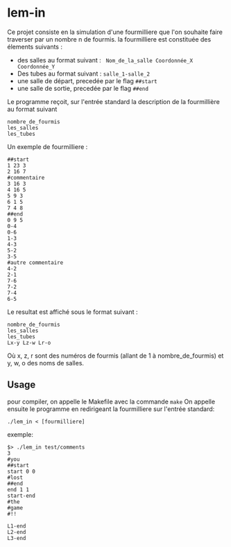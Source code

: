 # lem-in
Ce projet consiste en la simulation d'une fourmilliere que l'on souhaite faire traverser par un nombre n de fourmis.
la fourmilliere est constituée des élements suivants :
- des salles au format suivant : ``` Nom_de_la_salle Coordonnée_X Coordonnée_Y```
- Des tubes au format suivant : ```salle_1-salle_2```
- une salle de départ, precedée par le flag ```##start```
- une salle de sortie, precedée par le flag ```##end```

Le programme reçoit, sur l'entrée standard la description de la fourmillière au format suivant
```
nombre_de_fourmis
les_salles
les_tubes
```

Un exemple de fourmilliere :
```
##start
1 23 3
2 16 7
#commentaire
3 16 3
4 16 5
5 9 3
6 1 5
7 4 8
##end
0 9 5
0-4
0-6
1-3
4-3
5-2
3-5
#autre commentaire
4-2
2-1
7-6
7-2
7-4
6-5
```

Le resultat est affiché sous le format suivant :
```
nombre_de_fourmis
les_salles
les_tubes
Lx-y Lz-w Lr-o
```
Où x, z, r sont des numéros de fourmis (allant de 1 à nombre_de_fourmis) et y, w, o des noms de salles.

## Usage
pour compiler, on appelle le Makefile avec la commande ```make```
On appelle ensuite le programme en redirigeant la fourmilliere sur l'entrée standard:
```
./lem_in < [fourmilliere]
```

exemple:
```
$> ./lem_in test/comments
3
#you
##start
start 0 0
#lost
##end
end 1 1
start-end
#the
#game
#!!

L1-end
L2-end
L3-end
```
